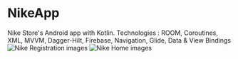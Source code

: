 # NikeApp
Nike Store's Android app with Kotlin. Technologies : ROOM, Coroutines, XML, MVVM, Dagger-Hilt, Firebase, Navigation, Glide, Data &amp; View Bindings
![Nike Registration images](https://user-images.githubusercontent.com/100693634/209460332-89ef24dc-6bae-4ab9-aecd-9bd4f5971ac5.jpg)
![Nike Home images](https://user-images.githubusercontent.com/100693634/209460337-924914b2-28c0-416f-8bca-656a34a28e5f.jpg)
